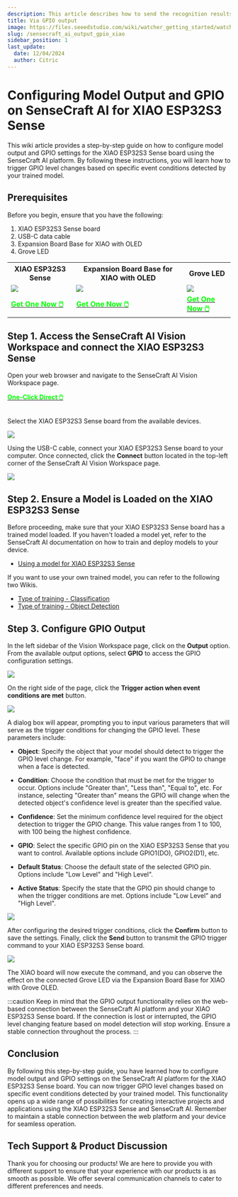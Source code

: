 ```yaml
---
description: This article describes how to send the recognition results of a model over GPIO.
title: Via GPIO output
image: https://files.seeedstudio.com/wiki/watcher_getting_started/watcherKS.png
slug: /sensecraft_ai_output_gpio_xiao
sidebar_position: 1
last_update:
  date: 12/04/2024
  author: Citric
---
```


# Configuring Model Output and GPIO on SenseCraft AI for XIAO ESP32S3 Sense

This wiki article provides a step-by-step guide on how to configure model output and GPIO settings for the XIAO ESP32S3 Sense board using the SenseCraft AI platform. By following these instructions, you will learn how to trigger GPIO level changes based on specific event conditions detected by your trained model.

## Prerequisites

Before you begin, ensure that you have the following:

1. XIAO ESP32S3 Sense board
2. USB-C data cable
3. Expansion Board Base for XIAO with OLED
4. Grove LED

<div class="table-center">
  <table align="center">
    <tr>
      <th>XIAO ESP32S3 Sense</th>
      <th>Expansion Board Base for XIAO with OLED</th>
      <th>Grove LED</th>
    </tr>
    <tr>
      <td><div style={{textAlign:'center'}}><img src="https://files.seeedstudio.com/wiki/SeeedStudio-XIAO-ESP32S3/img/xiaoesp32s3sense.jpg" style={{width:250, height:'auto'}}/></div></td>
      <td><div style={{textAlign:'center'}}><img src="https://files.seeedstudio.com/wiki/Seeeduino-XIAO-Expansion-Board/Update_pic/zheng1.jpg" style={{width:250, height:'auto'}}/></div></td>
      <td><div style={{textAlign:'center'}}><img src="https://files.seeedstudio.com/wiki/Raspi_wiki/img/red_led.jpg" style={{width:250, height:'auto'}}/></div></td>
    </tr>
    <tr>
      <td><div class="get_one_now_container" style={{textAlign: 'center'}}>
        <a class="get_one_now_item" href="https://www.seeedstudio.com/XIAO-ESP32S3-Sense-p-5639.html">
        <strong><span><font color={'FFFFFF'} size={"4"}> Get One Now 🖱️</font></span></strong>
        </a>
      </div></td>
      <td><div class="get_one_now_container" style={{textAlign: 'center'}}>
        <a class="get_one_now_item" href="https://www.seeedstudio.com/Seeeduino-XIAO-Expansion-board-p-4746.html">
        <strong><span><font color={'FFFFFF'} size={"4"}> Get One Now 🖱️</font></span></strong>
        </a>
      </div></td>
      <td><div class="get_one_now_container" style={{textAlign: 'center'}}>
        <a class="get_one_now_item" href="https://www.seeedstudio.com/Grove-Red-LED.html">
        <strong><span><font color={'FFFFFF'} size={"4"}> Get One Now 🖱️</font></span></strong>
        </a>
      </div></td>
    </tr>
  </table>
</div>

## Step 1. Access the SenseCraft AI Vision Workspace and connect the XIAO ESP32S3 Sense

Open your web browser and navigate to the SenseCraft AI Vision Workspace page.

<div class="get_one_now_container" style={{textAlign: 'center'}}>
    <a class="get_one_now_item" href="https://sensecraft.seeed.cc/ai/#/device/local?time=1733300644024">
            <strong><span><font color={'FFFFFF'} size={"4"}>One-Click Direct 🖱️</font></span></strong>
    </a>
</div><br />

Select the XIAO ESP32S3 Sense board from the available devices.

<div style={{textAlign:'center'}}><img src="https://files.seeedstudio.com/wiki/SenseCraft_AI/img2/43.png" style={{width:1000, height:'auto'}}/></div>


Using the USB-C cable, connect your XIAO ESP32S3 Sense board to your computer. Once connected, click the **Connect** button located in the top-left corner of the SenseCraft AI Vision Workspace page.

<div style={{textAlign:'center'}}><img src="https://files.seeedstudio.com/wiki/SenseCraft_AI/img2/44.png" style={{width:800, height:'auto'}}/></div>

## Step 2. Ensure a Model is Loaded on the XIAO ESP32S3 Sense

Before proceeding, make sure that your XIAO ESP32S3 Sense board has a trained model loaded. If you haven't loaded a model yet, refer to the SenseCraft AI documentation on how to train and deploy models to your device.

- [Using a model for XIAO ESP32S3 Sense](https://wiki.seeedstudio.com/sensecraft_ai_pretrained_models_for_xiao/)

If you want to use your own trained model, you can refer to the following two Wikis.

- [Type of training - Classification](https://wiki.seeedstudio.com/sensecraft_ai_training_classification/)
- [Type of training - Object Detection](https://wiki.seeedstudio.com/sensecraft_ai_training_object_detection/)

## Step 3. Configure GPIO Output

In the left sidebar of the Vision Workspace page, click on the **Output** option. From the available output options, select **GPIO** to access the GPIO configuration settings.

<div style={{textAlign:'center'}}><img src="https://files.seeedstudio.com/wiki/SenseCraft_AI/img2/45.png" style={{width:800, height:'auto'}}/></div>

On the right side of the page, click the **Trigger action when event conditions are met** button.

<div style={{textAlign:'center'}}><img src="https://files.seeedstudio.com/wiki/SenseCraft_AI/img2/46.png" style={{width:800, height:'auto'}}/></div>

A dialog box will appear, prompting you to input various parameters that will serve as the trigger conditions for changing the GPIO level. These parameters include:

   - **Object**: Specify the object that your model should detect to trigger the GPIO level change. For example, "face" if you want the GPIO to change when a face is detected.

   - **Condition**: Choose the condition that must be met for the trigger to occur. Options include "Greater than", "Less than", "Equal to", etc. For instance, selecting "Greater than" means the GPIO will change when the detected object's confidence level is greater than the specified value.

   - **Confidence**: Set the minimum confidence level required for the object detection to trigger the GPIO change. This value ranges from 1 to 100, with 100 being the highest confidence.

   - **GPIO**: Select the specific GPIO pin on the XIAO ESP32S3 Sense that you want to control. Available options include GPIO1(DO), GPIO2(D1), etc.

   - **Default Status**: Choose the default state of the selected GPIO pin. Options include "Low Level" and "High Level".

   - **Active Status**: Specify the state that the GPIO pin should change to when the trigger conditions are met. Options include "Low Level" and "High Level".

<div style={{textAlign:'center'}}><img src="https://files.seeedstudio.com/wiki/SenseCraft_AI/img2/47.png" style={{width:600, height:'auto'}}/></div>

After configuring the desired trigger conditions, click the **Confirm** button to save the settings. Finally, click the **Send** button to transmit the GPIO trigger command to your XIAO ESP32S3 Sense board.

<div style={{textAlign:'center'}}><img src="https://files.seeedstudio.com/wiki/SenseCraft_AI/img2/48.png" style={{width:1000, height:'auto'}}/></div>

The XIAO board will now execute the command, and you can observe the effect on the connected Grove LED via the Expansion Board Base for XIAO with Grove OLED.

:::caution
Keep in mind that the GPIO output functionality relies on the web-based connection between the SenseCraft AI platform and your XIAO ESP32S3 Sense board. If the connection is lost or interrupted, the GPIO level changing feature based on model detection will stop working. Ensure a stable connection throughout the process.
:::

## Conclusion

By following this step-by-step guide, you have learned how to configure model output and GPIO settings on the SenseCraft AI platform for the XIAO ESP32S3 Sense board. You can now trigger GPIO level changes based on specific event conditions detected by your trained model. This functionality opens up a wide range of possibilities for creating interactive projects and applications using the XIAO ESP32S3 Sense and SenseCraft AI. Remember to maintain a stable connection between the web platform and your device for seamless operation.

## Tech Support & Product Discussion

Thank you for choosing our products! We are here to provide you with different support to ensure that your experience with our products is as smooth as possible. We offer several communication channels to cater to different preferences and needs.

<div class="button_tech_support_container">
<a href="https://discord.com/invite/QqMgVwHT3X" class="button_tech_support_sensecap"></a>
<a href="https://support.sensecapmx.com/portal/en/home" class="button_tech_support_sensecap3"></a>
</div>

<div class="button_tech_support_container">
<a href="mailto:support@sensecapmx.com" class="button_tech_support_sensecap2"></a>
<a href="https://github.com/Seeed-Studio/wiki-documents/discussions/69" class="button_discussion"></a>
</div>
